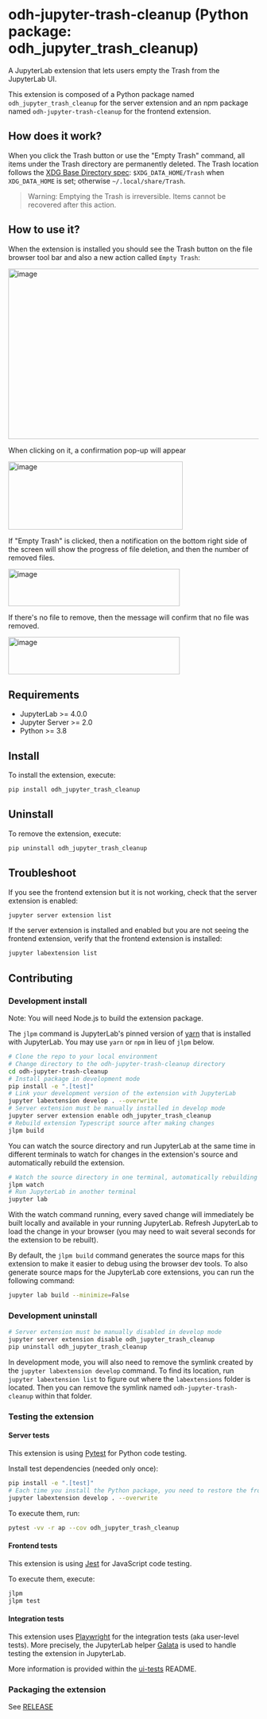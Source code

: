# odh-jupyter-trash-cleanup (Python package: odh_jupyter_trash_cleanup)

<!-- CI badge goes here when workflow is available -->
<!-- Binder badge disabled until configured for this repo -->

A JupyterLab extension that lets users empty the Trash from the JupyterLab UI.

This extension is composed of a Python package named `odh_jupyter_trash_cleanup`
for the server extension and an npm package named `odh-jupyter-trash-cleanup`
for the frontend extension.

## How does it work?

When you click the Trash button or use the "Empty Trash" command, all items under the Trash directory are permanently deleted. The Trash location follows the [XDG Base Directory spec](https://specifications.freedesktop.org/basedir-spec/latest/): `$XDG_DATA_HOME/Trash` when `XDG_DATA_HOME` is set; otherwise `~/.local/share/Trash`.

> Warning: Emptying the Trash is irreversible. Items cannot be recovered after this action.

## How to use it?

When the extension is installed you should see the Trash button on the file browser tool bar and also a new action called `Empty Trash`:

<img width="1386" height="343" alt="image" src="https://github.com/user-attachments/assets/844c6ed0-5418-46dd-a1ca-40e38986c5d4" />

When clicking on it, a confirmation pop-up will appear

<img width="351" height="137" alt="image" src="https://github.com/user-attachments/assets/3a9b1414-b00e-4454-9464-353962335d62" />

If "Empty Trash" is clicked, then a notification on the bottom right side of the screen will show the progress of file deletion, and then the number of removed files.

<img width="345" height="75" alt="image" src="https://github.com/user-attachments/assets/c6844b1d-96b8-4f1e-9954-ea4c88351a97" />

If there's no file to remove, then the message will confirm that no file was removed.

<img width="345" height="75" alt="image" src="https://github.com/user-attachments/assets/7b49a286-6054-4600-ae06-a38bd19f66eb" />

## Requirements

- JupyterLab >= 4.0.0
- Jupyter Server >= 2.0
- Python >= 3.8

## Install

To install the extension, execute:

```bash
pip install odh_jupyter_trash_cleanup
```

## Uninstall

To remove the extension, execute:

```bash
pip uninstall odh_jupyter_trash_cleanup
```

## Troubleshoot

If you see the frontend extension but it is not working, check
that the server extension is enabled:

```bash
jupyter server extension list
```

If the server extension is installed and enabled but you are not seeing
the frontend extension, verify that the frontend extension is installed:

```bash
jupyter labextension list
```

## Contributing

### Development install

Note: You will need Node.js to build the extension package.

The `jlpm` command is JupyterLab's pinned version of
[yarn](https://yarnpkg.com/) that is installed with JupyterLab. You may use
`yarn` or `npm` in lieu of `jlpm` below.

```bash
# Clone the repo to your local environment
# Change directory to the odh-jupyter-trash-cleanup directory
cd odh-jupyter-trash-cleanup
# Install package in development mode
pip install -e ".[test]"
# Link your development version of the extension with JupyterLab
jupyter labextension develop . --overwrite
# Server extension must be manually installed in develop mode
jupyter server extension enable odh_jupyter_trash_cleanup
# Rebuild extension Typescript source after making changes
jlpm build
```

You can watch the source directory and run JupyterLab at the same time in different terminals to watch for changes in the extension's source and automatically rebuild the extension.

```bash
# Watch the source directory in one terminal, automatically rebuilding when needed
jlpm watch
# Run JupyterLab in another terminal
jupyter lab
```

With the watch command running, every saved change will immediately be built locally and available in your running JupyterLab. Refresh JupyterLab to load the change in your browser (you may need to wait several seconds for the extension to be rebuilt).

By default, the `jlpm build` command generates the source maps for this extension to make it easier to debug using the browser dev tools. To also generate source maps for the JupyterLab core extensions, you can run the following command:

```bash
jupyter lab build --minimize=False
```

### Development uninstall

```bash
# Server extension must be manually disabled in develop mode
jupyter server extension disable odh_jupyter_trash_cleanup
pip uninstall odh_jupyter_trash_cleanup
```

In development mode, you will also need to remove the symlink created by the `jupyter labextension develop`
command. To find its location, run `jupyter labextension list` to figure out where the `labextensions`
folder is located. Then you can remove the symlink named `odh-jupyter-trash-cleanup` within that folder.

### Testing the extension

#### Server tests

This extension is using [Pytest](https://docs.pytest.org/) for Python code testing.

Install test dependencies (needed only once):

```sh
pip install -e ".[test]"
# Each time you install the Python package, you need to restore the front-end extension link
jupyter labextension develop . --overwrite
```

To execute them, run:

```sh
pytest -vv -r ap --cov odh_jupyter_trash_cleanup
```

#### Frontend tests

This extension is using [Jest](https://jestjs.io/) for JavaScript code testing.

To execute them, execute:

```sh
jlpm
jlpm test
```

#### Integration tests

This extension uses [Playwright](https://playwright.dev/docs/intro) for the integration tests (aka user-level tests).
More precisely, the JupyterLab helper [Galata](https://github.com/jupyterlab/jupyterlab/tree/master/galata) is used to handle testing the extension in JupyterLab.

More information is provided within the [ui-tests](./ui-tests/README.md) README.

### Packaging the extension

See [RELEASE](RELEASE.md)

